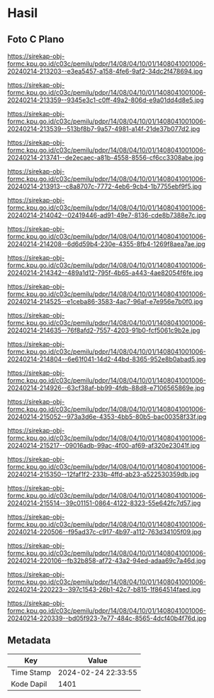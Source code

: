 # Hasil

## Foto C Plano

https://sirekap-obj-formc.kpu.go.id/c03c/pemilu/pdpr/14/08/04/10/01/1408041001006-20240214-213203--e3ea5457-a158-4fe6-9af2-34dc2f478694.jpg

https://sirekap-obj-formc.kpu.go.id/c03c/pemilu/pdpr/14/08/04/10/01/1408041001006-20240214-213359--9345e3c1-c0ff-49a2-806d-e9a01dd4d8e5.jpg

https://sirekap-obj-formc.kpu.go.id/c03c/pemilu/pdpr/14/08/04/10/01/1408041001006-20240214-213539--513bf8b7-9a57-4981-a14f-21de37b077d2.jpg

https://sirekap-obj-formc.kpu.go.id/c03c/pemilu/pdpr/14/08/04/10/01/1408041001006-20240214-213741--de2ecaec-a81b-4558-8556-cf6cc3308abe.jpg

https://sirekap-obj-formc.kpu.go.id/c03c/pemilu/pdpr/14/08/04/10/01/1408041001006-20240214-213913--c8a8707c-7772-4eb6-9cb4-1b7755ebf9f5.jpg

https://sirekap-obj-formc.kpu.go.id/c03c/pemilu/pdpr/14/08/04/10/01/1408041001006-20240214-214042--02419446-ad91-49e7-8136-cde8b7388e7c.jpg

https://sirekap-obj-formc.kpu.go.id/c03c/pemilu/pdpr/14/08/04/10/01/1408041001006-20240214-214208--6d6d59b4-230e-4355-8fb4-1269f8aea7ae.jpg

https://sirekap-obj-formc.kpu.go.id/c03c/pemilu/pdpr/14/08/04/10/01/1408041001006-20240214-214342--489a1d12-795f-4b65-a443-4ae82054f6fe.jpg

https://sirekap-obj-formc.kpu.go.id/c03c/pemilu/pdpr/14/08/04/10/01/1408041001006-20240214-214525--e1ceba86-3583-4ac7-96af-e7e956e7b0f0.jpg

https://sirekap-obj-formc.kpu.go.id/c03c/pemilu/pdpr/14/08/04/10/01/1408041001006-20240214-214635--76f8afd2-7557-4203-91b0-fcf5061c9b2e.jpg

https://sirekap-obj-formc.kpu.go.id/c03c/pemilu/pdpr/14/08/04/10/01/1408041001006-20240214-214804--6e61f041-14d2-44bd-8365-952e8b0abad5.jpg

https://sirekap-obj-formc.kpu.go.id/c03c/pemilu/pdpr/14/08/04/10/01/1408041001006-20240214-214926--63cf38af-bb99-4fdb-88d8-e7106565869e.jpg

https://sirekap-obj-formc.kpu.go.id/c03c/pemilu/pdpr/14/08/04/10/01/1408041001006-20240214-215052--973a3d6e-4353-4bb5-80b5-bac00358f33f.jpg

https://sirekap-obj-formc.kpu.go.id/c03c/pemilu/pdpr/14/08/04/10/01/1408041001006-20240214-215217--09016adb-99ac-4f00-af69-af320e23041f.jpg

https://sirekap-obj-formc.kpu.go.id/c03c/pemilu/pdpr/14/08/04/10/01/1408041001006-20240214-215350--12faf1f2-233b-4ffd-ab23-a522530359db.jpg

https://sirekap-obj-formc.kpu.go.id/c03c/pemilu/pdpr/14/08/04/10/01/1408041001006-20240214-215514--39c01151-0864-4122-8323-55e642fc7d57.jpg

https://sirekap-obj-formc.kpu.go.id/c03c/pemilu/pdpr/14/08/04/10/01/1408041001006-20240214-220506--f95ad37c-c917-4b97-a112-763d34105f09.jpg

https://sirekap-obj-formc.kpu.go.id/c03c/pemilu/pdpr/14/08/04/10/01/1408041001006-20240214-220106--fb32b858-af72-43a2-94ed-adaa69c7a46d.jpg

https://sirekap-obj-formc.kpu.go.id/c03c/pemilu/pdpr/14/08/04/10/01/1408041001006-20240214-220223--397c1543-26b1-42c7-b815-1f864514faed.jpg

https://sirekap-obj-formc.kpu.go.id/c03c/pemilu/pdpr/14/08/04/10/01/1408041001006-20240214-220339--bd05f923-7e77-484c-8565-4dcf40b4f76d.jpg


## Metadata

| Key        | Value               |
| ---------- | ------------------- |
| Time Stamp | 2024-02-24 22:33:55 |
| Kode Dapil | 1401                |



